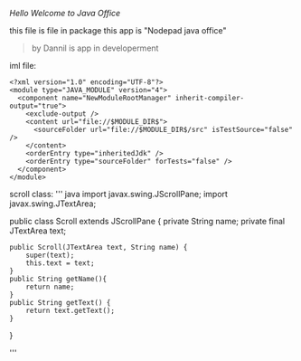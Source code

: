 _Hello Welcome to Java Office_

this file is file in package this app is "Nodepad java office"


>by Dannil is app in developerment

iml file:
``` iml
<?xml version="1.0" encoding="UTF-8"?>
<module type="JAVA_MODULE" version="4">
  <component name="NewModuleRootManager" inherit-compiler-output="true">
    <exclude-output />
    <content url="file://$MODULE_DIR$">
      <sourceFolder url="file://$MODULE_DIR$/src" isTestSource="false" />
    </content>
    <orderEntry type="inheritedJdk" />
    <orderEntry type="sourceFolder" forTests="false" />
  </component>
</module>
```
scroll class:
''' java
import javax.swing.JScrollPane;
import javax.swing.JTextArea;

public class Scroll extends JScrollPane {
    private String name;
    private final JTextArea text;

    public Scroll(JTextArea text, String name) {
        super(text);
        this.text = text;
    }
    public String getName(){
        return name;
    }
    public String getText() {
        return text.getText();
    }
}

'''
